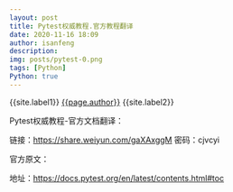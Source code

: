 ```yaml
---
layout: post
title: Pytest权威教程.官方教程翻译
date: 2020-11-16 18:09
author: isanfeng
description:
img: posts/pytest-0.png
tags: [Python]
Python: true
---
```

{{site.label1}} <a href="/about">{{page.author}}</a> {{site.label2}}

Pytest权威教程-官方文档翻译：

链接：https://share.weiyun.com/gaXAxggM 密码：cjvcyi

官方原文：

地址：https://docs.pytest.org/en/latest/contents.html#toc
